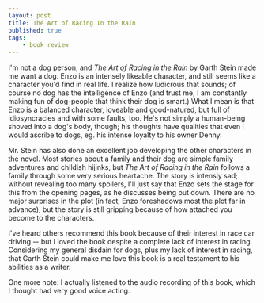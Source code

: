 ```yaml
---
layout: post
title: The Art of Racing In the Rain
published: true
tags:
    - book review
---
```


I'm not a dog person, and _The Art of Racing in the Rain_ by Garth Stein made me want a dog.  Enzo is an intensely
likeable character, and still seems like a character you'd find in real life.  I realize how ludicrous that sounds; 
of course no dog has the intelligence of Enzo (and trust me, I am constantly making fun of dog-people that think
their dog is smart.)  What I mean is that Enzo is a balanced character, loveable and good-natured, but full of
idiosyncracies and with some faults, too.  He's not simply a human-being shoved into a dog's body, though; his
thoughts have qualities that even I would ascribe to dogs, eg. his intense loyalty to his owner Denny.

Mr. Stein has also done an excellent job developing the other characters in the novel.  Most stories about a family
and their dog are simple family adventures and childish hijinks, but _The Art of Racing in the Rain_ follows a family through
some very serious heartache.  The story is intensly sad; without revealing too many spoilers, I'll just say that Enzo sets
the stage for this from the opening pages, as he discusses being put down.  There are no major
surprises in the plot (in fact, Enzo foreshadows most the plot far in advance), but the story is still gripping
because of how attached you become to the characters.

I've heard others recommend this book because of their interest in race car driving -- but I loved the book
despite a complete lack of interest in racing.  Considering my general disdain for dogs, plus my lack of interest
in racing, that Garth Stein could make me love this book is a real testament to his abilities as a writer.

One more note: I actually listened to the audio recording of this book, which I thought had very good voice acting.
